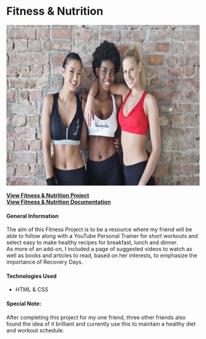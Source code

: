 # Fitness & Nutrition
<p align="center">
  <img src="../../images_project/fitnessphoto.png" height= "420" width="600"/>
</p>

**[View Fitness & Nutrition Project](https://saharafathelbab.github.io/portfolio/documentation/Cryptography_Documentation/Cryptography/Cryptfun.html?)**
<br> 
**[View Fitness & Nutrition Documentation](https://saharafathelbab.github.io/portfolio/documentation/Cryptography_Documentation/CryptographyInfo.html?)**

#### General Information

The aim of this Fitness Project is to be a resource where my friend will
be able to follow along with a YouTube Personal Trainer for short workouts and select easy
to make healthy recipes for breakfast, lunch and dinner. 
<br>
As more of an add-on, I included a page of suggested videos to watch as well
as books and articles to read, based on her interests, to emphasize the importance of Recovery Days.

#### Technologies Used

* HTML & CSS

#### Special Note:

After completing this project for my one friend, three other friends
also found the idea of it brilliant and currently use this to maintain a healthy diet and workout schedule.

